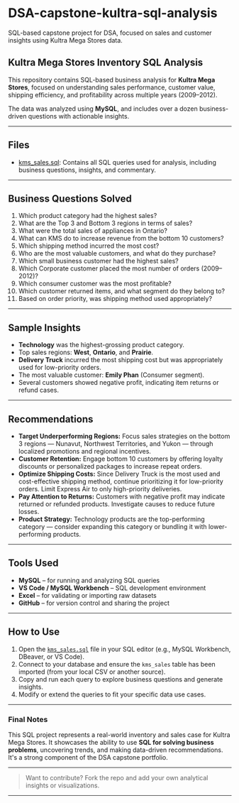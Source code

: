 # DSA-capstone-kultra-sql-analysis
SQL-based capstone project for DSA, focused on sales and customer insights using Kultra Mega Stores data.

## Kultra Mega Stores Inventory SQL Analysis

This repository contains SQL-based business analysis for **Kultra Mega Stores**, focused on understanding sales performance, customer value, shipping efficiency, and profitability across multiple years (2009–2012).

The data was analyzed using **MySQL**, and includes over a dozen business-driven questions with actionable insights.

---

## Files

- [kms_sales.sql](https://github.com/kimizzy001/kultra-sql-analysis/blob/main/kms_sales.sql): Contains all SQL queries used for analysis, including business questions, insights, and commentary.


---

## Business Questions Solved

 1. Which product category had the highest sales?
 2. What are the Top 3 and Bottom 3 regions in terms of sales?
 3. What were the total sales of appliances in Ontario?
 4. What can KMS do to increase revenue from the bottom 10 customers?
 5. Which shipping method incurred the most cost?
 6. Who are the most valuable customers, and what do they purchase?
 7. Which small business customer had the highest sales?
 8. Which Corporate customer placed the most number of orders (2009–2012)?
 9. Which consumer customer was the most profitable?
 10. Which customer returned items, and what segment do they belong to?
 11. Based on order priority, was shipping method used appropriately?

---

## Sample Insights

  - **Technology** was the highest-grossing product category.
  - Top sales regions: **West**, **Ontario**, and **Prairie**.
  - **Delivery Truck** incurred the most shipping cost but was appropriately used for low-priority orders.
  - The most valuable customer: **Emily Phan** (Consumer segment).
  - Several customers showed negative profit, indicating item returns or refund cases.

---
## Recommendations

- **Target Underperforming Regions:** Focus sales strategies on the bottom 3 regions — Nunavut, Northwest Territories, and Yukon — through localized promotions and regional incentives.
- **Customer Retention:** Engage bottom 10 customers by offering loyalty discounts or personalized packages to increase repeat orders.
- **Optimize Shipping Costs:** Since Delivery Truck is the most used and cost-effective shipping method, continue prioritizing it for low-priority orders. Limit Express Air to only high-priority deliveries.
- **Pay Attention to Returns:** Customers with negative profit may indicate returned or refunded products. Investigate causes to reduce future losses.
- **Product Strategy:** Technology products are the top-performing category — consider expanding this category or bundling it with lower-performing products.
---
## Tools Used

  - **MySQL** – for running and analyzing SQL queries
  - **VS Code / MySQL Workbench** – SQL development environment
  - **Excel** – for validating or importing raw datasets
  - **GitHub** – for version control and sharing the project

---

## How to Use

  1. Open the [`kms_sales.sql`](https://github.com/kimizzy001/kultra-sql-analysis/blob/main/kms_sales.sql) file in your SQL editor (e.g., MySQL Workbench, DBeaver, or VS Code).
  2. Connect to your database and ensure the `kms_sales` table has been imported (from your local CSV or another source).
  3. Copy and run each query to explore business questions and generate insights.
  4. Modify or extend the queries to fit your specific data use cases.

---

### Final Notes

This SQL project represents a real-world inventory and sales case for Kultra Mega Stores. It showcases the ability to use **SQL for solving business problems**, uncovering trends, and making data-driven recommendations. It's a strong component of the DSA capstone portfolio.

---

>  Want to contribute? Fork the repo and add your own analytical insights or visualizations.

---
